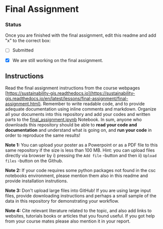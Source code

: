 # Final Assignment

### Status

Once you are finished with the final assignment, edit this readme and add "x" to the correct box:

* [ ] Submitted

* [x] We are still working on the final assignment. 


## Instructions

Read the final assignment instructions from the course webpages [https://sustainability-gis.readthedocs.io](https://sustainability-gis.readthedocs.io/en/latest/lessons/final-assignment/final-assignment.html). Remember to write readable code, and to provide adequate documentation using inline comments and markdown. Organize all your documents into this repository and add your codes and written parts to the [final_assignment.ipynb](final_assignment.ipynb) Notebook. In sum, anyone who downloads this repository should be able to **read your code and documentation** and understand what is going on, and **run your code** in order to reproduce the same results! 

**Note 1:** You can upload your poster as a Powerpoint or as a PDF file to this same repository if the size is less than 100 MB. Hint: you can upload files directly via browser by i) pressing the `Add file` -button and then ii) `Upload files` -button on the Github.

**Note 2:** If your code requires some python packages not found in the csc notebooks environment, please mention them also in this readme and provide installation instrutions.

**Note 3:** Don't upload large files into GitHub! If you are using large input files, provide downloading instructions and perhaps a small sample of the data in this repository for demonstrating your workflow.

**Note 4:** Cite relevant literature related to the topic, and also add links to websites, tutorials books or articles that you found useful. If you got help from your course mates please also mention it in your report.

